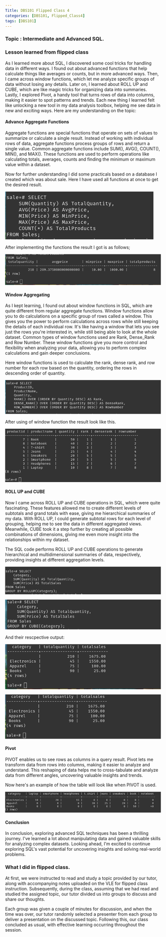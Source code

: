 ```yaml
---
Title: DBS101 Flipped Class 4
categories: [DBS101, Flipped_Class4]
tags: [DBS101]
---
```


### Topic : Intermediate and Advanced SQL.

### Lesson learned from flipped class

As I learned more about SQL, I discovered some cool tricks for handling data in different ways. I found out about advanced functions that help calculate things like averages or counts, but in more advanced ways. Then, I came across window functions, which let me analyze specific groups of data without losing any details. Later on, I learned about ROLL UP and CUBE, which are like magic tricks for organizing data into summaries. Lastly, I explored Pivot, a handy tool that turns rows of data into columns, making it easier to spot patterns and trends. Each new thing I learned felt like unlocking a new tool in my data analysis toolbox, helping me see data in new and exciting ways. Here are my understanding on the topic:

#### Advance Aggregate Functions

Aggregate functions are special functions that operate on sets of values to summarize or calculate a single result. Instead of working with individual rows of data, aggregate functions process groups of rows and return a single value. Common aggregate functions include SUM(), AVG(), COUNT(), MIN(), and MAX(). These functions are used to perform operations like calculating totals, averages, counts and finding the minimum or maximum value within a dataset.

Now for further understanding I did some practicals based on a database I created which was about sale. Here I have used all functions at once to get the desired result.

![alt text](<../Screenshot from 2024-03-18 21-12-04.png>)

After implementing the functions the result I got is as follows;

![alt text](<../Screenshot from 2024-03-18 21-12-18.png>)

#### Window Aggregating

As I kept learning, I found out about window functions in SQL, which are quite different from regular aggregate functions. Window functions allow you to do calculations on a specific group of rows called a window. This gives you the power to perform calculations across rows while still keeping the details of each individual row. It's like having a window that lets you see just the rows you're interested in, while still being able to look at the whole dataset. Common types of window functions used are Rank, Dense_Rank and Row Number. These window functions give you more control and flexibility when analyzing your data, allowing you to perform complex calculations and gain deeper conclusions.

Here window functions is used to calculate the rank, dense rank, and row number for each row based on the quantity, ordering the rows in descending order of quantity.

![alt text](<../Screenshot from 2024-03-18 21-16-23.png>)

After using of window function the result look like this.

![alt text](<../Screenshot from 2024-03-18 21-16-33.png>)
#### ROLL UP and CUBE

Now I came across ROLL UP and CUBE operations in SQL, which were quite fascinating. These features allowed me to create different levels of subtotals and grand totals with ease, giving me hierarchical summaries of my data. With ROLL UP, I could generate subtotal rows for each level of grouping, helping me to see the data in different aggregated views. Meanwhile, CUBE took it a step further by creating all possible combinations of dimensions, giving me even more insight into the relationships within my dataset.

The SQL code performs ROLL UP and CUBE operations to generate hierarchical and multidimensional summaries of data, respectively, providing insights at different aggregation levels.

![alt text](<../Screenshot from 2024-03-18 21-17-03.png>)

![alt text](<../Screenshot from 2024-03-18 21-17-42.png>)

And their rescpective output:

![alt text](<../Screenshot from 2024-03-18 21-17-16.png>)

![alt text](<../Screenshot from 2024-03-18 21-17-51.png>)

#### Pivot

PIVOT enables us to see rows as columns in a query result. Pivot lets me transform data from rows into columns, making it easier to analyze and understand. This reshaping of data helps me to cross-tabulate and analyze data from different angles, uncovering valuable insights and trends.

Now here's an example of how the table will look like when PIVOT is used.

![alt text](<../Screenshot from 2024-03-18 21-20-29.png>)

#### Conclusion

In conclusion, exploring advanced SQL techniques has been a thrilling journey. I've learned a lot about manipulating data and gained valuable skills for analyzing complex datasets. Looking ahead, I'm excited to continue exploring SQL's vast potential for uncovering insights and solving real-world problems.

### What I did in flipped class.


At first, we were instructed to read and study a topic provided by our tutor, along with accompanying notes uploaded on the VLE for flipped class instruction. Subsequently, during the class, assuming that we had read and studied the assigned topic, our tutor divided us into groups to discuss and share our thoughts.

Each group was given a couple of minutes for discussion, and when the time was over, our tutor randomly selected a presenter from each group to deliver a presentation on the discussed topic. Following this, our class concluded as usual, with effective learning occurring throughout the session.





